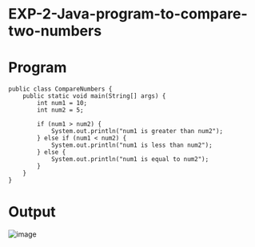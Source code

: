 # EXP-2-Java-program-to-compare-two-numbers
# Program
```
public class CompareNumbers {
    public static void main(String[] args) {
        int num1 = 10;
        int num2 = 5;

        if (num1 > num2) {
            System.out.println("num1 is greater than num2");
        } else if (num1 < num2) {
            System.out.println("num1 is less than num2");
        } else {
            System.out.println("num1 is equal to num2");
        }
    }
}

```
# Output
![image](https://github.com/Hyoudouisse/EXP-2-Java-program-to-compare-two-numbers/assets/142372168/58aba980-bd2c-420b-8be3-eb55d175aee8)
